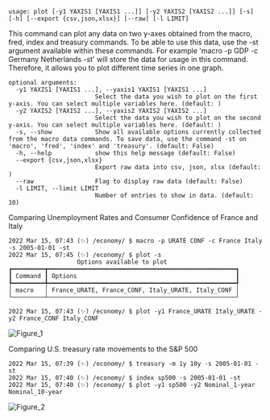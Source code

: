 ```
usage: plot [-y1 YAXIS1 [YAXIS1 ...]] [-y2 YAXIS2 [YAXIS2 ...]] [-s] [-h] [--export {csv,json,xlsx}] [--raw] [-l LIMIT]
```

This command can plot any data on two y-axes obtained from the macro, fred, index and treasury commands. To be able to use this data, use the -st argument available within these commands. For example 'macro -p GDP -c Germany
Netherlands -st' will store the data for usage in this command. Therefore, it allows you to plot different time series in one graph.

```
optional arguments:
  -y1 YAXIS1 [YAXIS1 ...], --yaxis1 YAXIS1 [YAXIS1 ...]
                        Select the data you wish to plot on the first y-axis. You can select multiple variables here. (default: )
  -y2 YAXIS2 [YAXIS2 ...], --yaxis2 YAXIS2 [YAXIS2 ...]
                        Select the data you wish to plot on the second y-axis. You can select multiple variables here. (default: )
  -s, --show            Show all available options currently collected from the macro data commands. To save data, use the command -st on 'macro', 'fred', 'index' and 'treasury'. (default: False)
  -h, --help            show this help message (default: False)
  --export {csv,json,xlsx}
                        Export raw data into csv, json, xlsx (default: )
  --raw                 Flag to display raw data (default: False)
  -l LIMIT, --limit LIMIT
                        Number of entries to show in data. (default: 10)
```

Comparing Unemployment Rates and Consumer Confidence of France and Italy
```
2022 Mar 15, 07:43 (✨) /economy/ $ macro -p URATE CONF -c France Italy -s 2005-01-01 -st
2022 Mar 15, 07:45 (✨) /economy/ $ plot -s
                   Options available to plot                    
┏━━━━━━━━━┳━━━━━━━━━━━━━━━━━━━━━━━━━━━━━━━━━━━━━━━━━━━━━━━━━━━━┓
┃ Command ┃ Options                                            ┃
┡━━━━━━━━━╇━━━━━━━━━━━━━━━━━━━━━━━━━━━━━━━━━━━━━━━━━━━━━━━━━━━━┩
│ macro   │ France_URATE, France_CONF, Italy_URATE, Italy_CONF │
└─────────┴────────────────────────────────────────────────────┘

2022 Mar 15, 07:43 (✨) /economy/ $ plot -y1 France_URATE Italy_URATE -y2 France_CONF Italy_CONF
```
![Figure_1](https://user-images.githubusercontent.com/46355364/158633367-783d54eb-79ab-443f-af99-8a9ecadf5949.png)

Comparing U.S. treasury rate movements to the S&P 500
```
2022 Mar 15, 07:39 (✨) /economy/ $ treasury -m 1y 10y -s 2005-01-01 -st
2022 Mar 15, 07:40 (✨) /economy/ $ index sp500 -s 2005-01-01 -st
2022 Mar 15, 07:40 (✨) /economy/ $ plot -y1 sp500 -y2 Nominal_1-year Nominal_10-year
```
![Figure_2](https://user-images.githubusercontent.com/46355364/158633394-d948d909-d39b-4b05-9c5b-2e30b202cc32.png)

